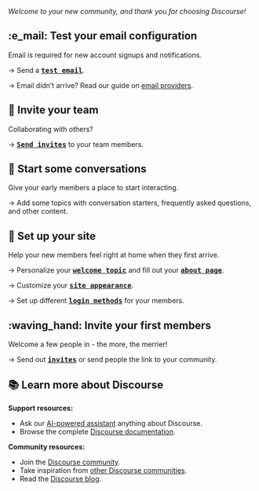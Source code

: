 *Welcome to your new community, and thank you for choosing Discourse!*

## :e_mail: Test your email configuration

Email is required for new account signups and notifications.

→ Send a **[<kbd>test email</kbd>](%{base_url}7D/admin/email/server-settings)**.

→ Email didn’t arrive? Read our guide on [email providers](https://github.com/discourse/discourse/blob/main/docs/INSTALL-email.md).

## :handshake: Invite your team

Collaborating with others?

→ **[<kbd>Send invites</kbd>](%{base_url}/my/invited)** to your team members.

## :speech_balloon: Start some conversations

Give your early members a place to start interacting.

→ Add some topics with conversation starters, frequently asked questions, and other content.

## :wave: Set up your site

Help your new members feel right at home when they first arrive.

→ Personalize your **[<kbd>welcome topic</kbd>](%{base_url}/t/-/5/)** and fill out your **[<kbd>about page</kbd>](%{base_url}/about)**.

→ Customize your **[<kbd>site appearance</kbd>](%{base_url}/admin/config/logo-and-fonts)**.

→ Set up different **[<kbd>login methods</kbd>](%{base_url}/admin/config/login-and-authentication)** for your members.

## :waving_hand:  Invite your first members

Welcome a few people in - the more, the merrier!

→ Send out **[<kbd>invites</kbd>](%{base_url}/my/invited)** or send people the link to your community.

## :books: Learn more about Discourse

**Support resources:**

* Ask our [AI-powered assistant](http://ask.discourse.com) anything about Discourse.
* Browse the complete [Discourse documentation](https://meta.discourse.org/c/documentation/10).

**Community resources:**

* Join the [Discourse community](https://meta.discourse.org/).
* Take inspiration from [other Discourse communities](https://discover.discourse.com/).
* Read the [Discourse blog](https://blog.discourse.org/).
